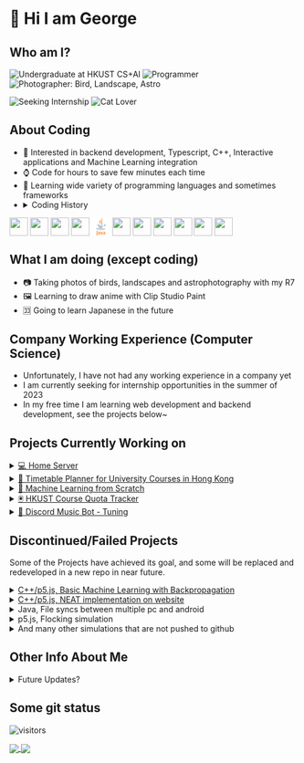 # 👋 Hi I am George

## Who am I?

![Undergraduate at HKUST CS+AI](https://img.shields.io/badge/Undergraduate-HKUST%20CS%2BAI%2025'-yellow?style=plastic)
![Programmer](https://img.shields.io/badge/Programmer-C%2B%2B%2C%20TS%2C%20Py-blue?logo=Cplusplus&amp;style=plastic)
![Photographer: Bird, Landscape, Astro](https://img.shields.io/badge/Photographer-Bird%2C%20Landscape%2C%20Astro-brightgreen?style=plastic)

![Seeking Internship](https://img.shields.io/badge/Seeking-Internship-red?style=plastic)
![Cat Lover](https://img.shields.io/badge/Cat-Cat%20Lover-blue?style=plastic)

## About Coding

- 📝 Interested in backend development, Typescript, C++, Interactive applications and Machine Learning integration
- ⌚ Code for hours to save few minutes each time
- 🏫 Learning wide variety of programming languages and sometimes frameworks
- <details>
    <summary>Coding History</summary>
    <ul>
        <li> Started coding in 2016 (Secondary 2, ~grade 8)</li>
        <li> <b>Javascript</b> with p5.js (2016)</li>
        <li> <b>Pascal</b> (2016)</li>
        <li> <b>Processing</b> (2017)</li>
        <li> <b>Node.js</b> (2017)</li>
        <li> <b>Java</b> with <b>Android</b> development (2018) </li>
        <li> <b>C#</b> with <b>Unity</b> (2018) </li>
        <li> <b>Python</b> (2019) </li>
        <li> <b>Tensorflow.js</b> && <b>Pytorch</b> (2020) </li>
        <li> <b>C++</b> (2020)</li>
        <li> <b>Bash</b> && <b>Batch</b> for simple automation (2020)</li>
        <li> <b>React</b> && <b>React Native</b> (2020)</li>
        <li> <b>Typescript</b> (2020)</li>
        <li> <b>Mongodb</b> with node.js (2020)</li>
        <li> <b>Java</b> with <b>Game Mod</b> development (2020) </li>
        <li> <b>MIPS</b>(2022) </li>
    </ul>
  </details>

<a><img align="center" height="32" width="32" src="https://cdn.simpleicons.org/typescript" /></a>
<a><img align="center" height="32" width="32" src="https://cdn.simpleicons.org/javascript" /></a>
<a><img align="center" height="32" width="32" src="https://cdn.simpleicons.org/cplusplus" /></a>
<a><img align="center" height="32" width="32" src="https://cdn.simpleicons.org/python" /></a>
<a><img align="center" height="32" width="32" src="https://raw.githubusercontent.com/github/explore/5b3600551e122a3277c2c5368af2ad5725ffa9a1/topics/java/java.png" /></a>
<a><img align="center" height="32" width="32" src="https://cdn.simpleicons.org/express" /></a>
<a><img align="center" height="32" width="32" src="https://cdn.simpleicons.org/mongodb" /></a>
<a><img align="center" height="32" width="32" src="https://cdn.simpleicons.org/android" /></a>
<a><img align="center" height="32" width="32" src="https://cdn.simpleicons.org/discord" /></a>
<a><img align="center" height="32" width="32" src="https://cdn.simpleicons.org/nodedotjs" /></a>
<a><img align="center" height="32" width="32" src="https://cdn.simpleicons.org/docker" /></a>

## What I am doing (except coding)

- 📷 Taking photos of birds, landscapes and astrophotography with my R7
- 🖼️ Learning to draw anime with Clip Studio Paint
- 🈁 Going to learn Japanese in the future

## Company Working Experience (Computer Science)

- Unfortunately, I have not had any working experience in a company yet
- I am currently seeking for internship opportunities in the summer of 2023
- In my free time I am learning web development and backend development, see the projects below~

## Projects Currently Working on

<details>
    <summary><a href="https://github.com/GWMCwing/Home-Server">💻 Home Server</a></summary>
    <ul>
        <li><img src="https://img.shields.io/website?up_message=online&url=https%3A%2F%2Fgwmc.duckdns.org"></li>
        <li>A web server that serves as a code to learn platform for me to learn about web development, especially backend development.</li>
        <li> It is based on express, websocket, mongodb, typescript etc.</li>
        <li> A wrapper for websocket to support URI path is implemented</li>
        <li> Future support for react is on the list.</li>
        <li><a href="https://gwmc.duckdns.org">Link To Webpage</a></li>
    </ul>
</details>
<details>
    <summary><a href="https://github.com/GWMCwing/Home-Server">📃 Timetable Planner for University Courses in Hong Kong</a></summary>
    <ul>
        <li> A web based planner that helps students to plan their timetable for university courses.</li>
        <li> Fetches data from the respective university's website and stores it in the database, and provide to the user for planning with UI, and auto planner</li>
        <li> It is a part of the Home Server Repository</li>
        <li> It is underdevelopment on the frontend</li>
        <li><a href="https://gwmc.duckdns.org/school/timetable">Link To Planner</a></li>
    </ul>
</details>
<details>
    <summary><a href="https://github.com/GWMCwing/ML-From-Scratch">🤖 Machine Learning from Scratch</a></summary>
    <ul>
        <li> A training repo for implementing Machine Learning models with different languages from scratch using only numeric libraries.</li>
        <li> Languages included: Python, Typescript/Javascript, C++ </li>
    </ul>
</details>

<details>
    <summary><a href="https://github.com/GWMCwing/discord-ustquotatracker">🖲️ HKUST Course Quota Tracker </a></summary>
    <ul>
        <li> A notifier that notifies user when a course quota is changed or new course is added during enrollment period</li>
        <li> It is based on discord as notifier with nodejs and mongodb as backend</li>
        <li><a href="https://discord.gg/HckMYE3r7f">Link To Tracker</a></li>
    </ul>
</details>
<details>
    <summary><a href="https://github.com/GWMCwing/Tuning">🤖 Discord Music Bot - Tuning</a></summary>
    <ul>
        <li> A little project for playing music via discord.js</li>
        <li> This project is not in active development due to updates on discord api standard</li>
    </ul>
</details>

## Discontinued/Failed Projects

Some of the Projects have achieved its goal, and some will be replaced and redeveloped in a new repo in near future.

<details >
    <summary><a href="https://github.com/GWMCwing/Neural-network">C++/p5.js, Basic Machine Learning with Backpropagation</a></summary>
    <ul>
        <li> This is a self-directed learning project to replicate Backpropagation</li>
        <li> This is the first project that involved multi-threading and IO wrapper, using simple data structures</li>
        <li> This project is discontinued as it is going to be replaced by and developed in a future repo when I have learnt the fundamentals in COMP3211</li>
    </ul>
</details>
<details >
    <summary><a href="https://github.com/GWMCwing/NEAT-CPP">C++/p5.js, NEAT implementation on website</a></summary>
    <ul>
        <li> This is a self-directed learning project to replicate NEAT algorithm. Inspired by <a href="https://thecodingtrain.com">Daniel Shiffman, The Coding Train</a></li>
        <li> This project fails as the lack of knowledge in topology when handling offspring and mutation</li>
        <li> This project is expected to be replaced by and developed in another repo in the near future, when I have learnt the fundamentals in COMP3711</li>
    </ul>
</details>
<details>
    <summary>Java, File syncs between multiple pc and android</summary>
    <ul>
        <li> A code to learn project, for help syncing multiple directory between multiple device</li>
        <li> This project is discontinued as the I currently don't own a domain name for secure protocols</li>
        <li> This is project will be redeveloped in near future</li>
    </ul>
</details>
<details>
    <summary>p5.js, Flocking simulation</summary>
    <ul>
        <li> A code to learn project. Inspired by <a href="https://thecodingtrain.com">Daniel Shiffman, The Coding Train</a></li>
        <li> This project is discontinued as it has successfully achieved the goal of learning</li>
        <li> This is project will be included in Home-Server repo in the near future, with optimization on neighbor checking and more</li>
    </ul>
</details>
<details>
    <summary>And many other simulations that are not pushed to github</summary>
</details>

## Other Info About Me

<details>
    <summary>Future Updates?</summary>
    <ul>
        <li> [ ] Banner Gif</li>
        <li> [ ] Replace this static Readme with GitAction</li>
        <li> [ ] Images of programming languages icon in Coding History and Top page</li>
        <li> [ ] Contact list</li>
    </ul>
</details>

## Some git status

 ![visitors](https://visitor-badge.glitch.me/badge?page_id=GWMCwing.GWMCwing&left_color=green&right_color=brown)

<a href="https://github.com/anuraghazra/github-readme-stats">
  <img align="center" src="https://github-readme-stats.vercel.app/api?username=GWMCwing&show_icons=true&count_private=true&hide_title=true&theme=transparent" />
</a>
<a href="https://github.com/anuraghazra/github-readme-stats">
  <img align="center" src="https://github-readme-stats.vercel.app/api/top-langs/?username=GWMCwing&layout=compact&theme=transparent&hide=html&langs_count=10" />
</a>

<!-- [![Home Server](https://github-readme-stats.vercel.app/api/pin/?&username=GWMCwing&repo=Home-Server)](https://github.com/GWMCwing/Home-Server)
[![HKUST Quota Tracker](https://github-readme-stats.vercel.app/api/pin/?username=GWMCwing&repo=discord-ustquotatracker)](https://github.com/GWMCwing/discord-ustquotatracker) -->

